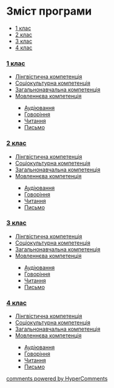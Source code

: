 <div id="hypercomments_widget" class="js-hypercomments-widget invisible"></div>

# Зміст програми

<ul class="nav nav-tabs">
<li class="active"><a data-toggle="tab" href="#home">1 клас</a></li>
<li><a data-toggle="tab" href="#menu1">2 клас</a></li>
<li><a data-toggle="tab" href="#menu2">3 клас</a></li>
<li><a data-toggle="tab" href="#menu3">4 клас</a></li>
</ul>

<div class="tab-content">
<div id="home" class="tab-pane fade in active">
<h3><a href="http://frenchmonnormal.ed-era.com/1/1_klas.html">1 клас</a></h3>
<ul type="disc">
<li><a href="http://frenchmonnormal.ed-era.com/1/lyngvystykhna_kompetenzia.html">Лінгвістична компетенція</a></li>
<li><a href="http://frenchmonnormal.ed-era.com/1/soziokulturna_kompetenzia.html">Соціокультурна компетенція</a></li>
<li><a href="http://frenchmonnormal.ed-era.com/1/zagalnonavchalna_kompetenzya.html">Загальнонавчальна компетенція</a></li>
<li><a href="http://frenchmonnormal.ed-era.com/1/movlennyeva_kompetenzia.html">Мовленнєва компетенція</a></li>
<ul type="square">
<li><a href="http://frenchmonnormal.ed-era.com/1/audiyuvannya.html">Аудіювання</a></li>
<li><a href="http://frenchmonnormal.ed-era.com/1/govorinnya.html">Говоріння</a></li>
<li><a href="http://frenchmonnormal.ed-era.com/1/chitannya.html">Читання</a></li>
<li><a href="http://frenchmonnormal.ed-era.com/1/pysmo.html">Письмо</a></li>
</ul>
</ul>
</div>
<div id="menu1" class="tab-pane fade">
<h3><a href="http://frenchmonnormal.ed-era.com/2/2_klas.html">2 клас</a></h3>
<ul type="disc">
<li><a href="http://frenchmonnormal.ed-era.com/2/lyngvystykhna_kompetenzia.html">Лінгвістична компетенція</a></li>
<li><a href="http://frenchmonnormal.ed-era.com/2/soziokulturna_kompetenzia.html">Соціокультурна компетенція</a></li>
<li><a href="http://frenchmonnormal.ed-era.com/2/zagalnonavchalna_kompetenzya.html">Загальнонавчальна компетенція</a></li>
<li><a href="http://frenchmonnormal.ed-era.com/2/movlennyeva_kompetenzia.html">Мовленнєва компетенція</a></li>
<ul type="square">
<li><a href="http://frenchmonnormal.ed-era.com/2/audiyuvannya.html">Аудіювання</a></li>
<li><a href="http://frenchmonnormal.ed-era.com/2/govorinnya.html">Говоріння</a></li>
<li><a href="http://frenchmonnormal.ed-era.com/2/chitannya.html">Читання</a></li>
<li><a href="http://frenchmonnormal.ed-era.com/2/pysmo.html">Письмо</a></li>
</ul>
</ul>
</div>
<div id="menu2" class="tab-pane fade">
<h3><a href="http://frenchmonnormal.ed-era.com/3/3_klas.html">3 клас</a></h3>
<ul type="disc">
<li><a href="http://frenchmonnormal.ed-era.com/3/lyngvystykhna_kompetenzia.html">Лінгвістична компетенція</a></li>
<li><a href="http://frenchmonnormal.ed-era.com/3/soziokulturna_kompetenzia.html">Соціокультурна компетенція</a></li>
<li><a href="http://frenchmonnormal.ed-era.com/3/zagalnonavchalna_kompetenzya.html">Загальнонавчальна компетенція</a></li>
<li><a href="http://frenchmonnormal.ed-era.com/3/movlennyeva_kompetenzia.html">Мовленнєва компетенція</a></li>
<ul type="square">
<li><a href="http://frenchmonnormal.ed-era.com/3/audiyuvannya.html">Аудіювання</a></li>
<li><a href="http://frenchmonnormal.ed-era.com/3/govorinnya.html">Говоріння</a></li>
<li><a href="http://frenchmonnormal.ed-era.com/3/chitannya.html">Читання</a></li>
<li><a href="http://frenchmonnormal.ed-era.com/3/pysmo.html">Письмо</a></li>
</ul>
</ul>
</div>
<div id="menu3" class="tab-pane fade">
<h3><a href="http://frenchmonnormal.ed-era.com/4/4_klas.html">4 клас</a></h3>
<ul type="disc">
<li><a href="http://frenchmonnormal.ed-era.com/4/lyngvystykhna_kompetenzia.html">Лінгвістична компетенція</a></li>
<li><a href="http://frenchmonnormal.ed-era.com/4/soziokulturna_kompetenzia.html">Соціокультурна компетенція</a></li>
<li><a href="http://frenchmonnormal.ed-era.com/4/zagalnonavchalna_kompetenzya.html">Загальнонавчальна компетенція</a></li>
<li><a href="http://frenchmonnormal.ed-era.com/4/movlennyeva_kompetenzia.html">Мовленнєва компетенція</a></li>
<ul type="square">
<li><a href="http://frenchmonnormal.ed-era.com/4/audiyuvannya.html">Аудіювання</a></li>
<li><a href="http://frenchmonnormal.ed-era.com/4/govorinnya.html">Говоріння</a></li>
<li><a href="http://frenchmonnormal.ed-era.com/4/chitannya.html">Читання</a></li>
<li><a href="http://frenchmonnormal.ed-era.com/4/pysmo.html">Письмо</a></li>
</ul>
</ul>
</div>
</div>


<div class="js-hypercomments-container">
<a href="http://hypercomments.com" class="hc-link" title="comments widget">comments powered by HyperComments</a>
</div>